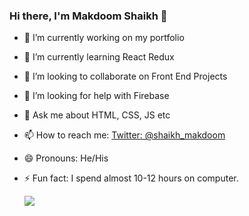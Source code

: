 ### Hi there, I'm Makdoom Shaikh 👋

- 🔭 I’m currently working on my portfolio
- 🌱 I’m currently learning React Redux
- 👯 I’m looking to collaborate on Front End Projects
- 🤔 I’m looking for help with Firebase
- 💬 Ask me about HTML, CSS, JS etc
- 📫 How to reach me: [Twitter: @shaikh_makdoom](https://twitter.com/shaikh_makdoom)
- 😄 Pronouns: He/His
- ⚡ Fun fact: I spend almost 10-12 hours on computer.

  <img src="https://github-readme-stats.vercel.app/api?username=makdoom&&show_icons=true&title_color=ffffff&icon_color=bb2acf&text_color=daf7dc&bg_color=151515" >
